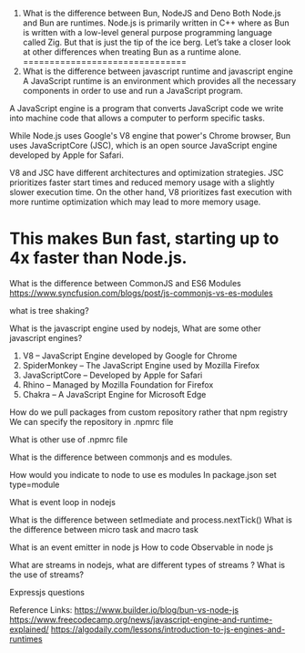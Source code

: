 1) What is the difference between Bun, NodeJS and Deno
Both Node.js and Bun are runtimes. Node.js is primarily written in C++ where as Bun is written with a low-level general purpose programming language called Zig. But that is just the tip of the ice berg. Let’s take a closer look at other differences when treating Bun as a runtime alone.
===============================
2) What is the difference between javascript runtime and javascript engine
A JavaScript runtime is an environment which provides all the necessary components in order to use and run a JavaScript program.

A JavaScript engine is a program that converts JavaScript code we write into machine code that allows a computer to perform specific tasks.

While Node.js uses Google's V8 engine that power's Chrome browser, Bun uses JavaScriptCore (JSC), which is an open source JavaScript engine developed by Apple for Safari.

V8 and JSC have different architectures and optimization strategies. JSC prioritizes faster start times and reduced memory usage with a slightly slower execution time. On the other hand, V8 prioritizes fast execution with more runtime optimization which may lead to more memory usage.

This makes Bun fast, starting up to 4x faster than Node.js.
===============================
What is the difference between CommonJS and ES6 Modules
https://www.syncfusion.com/blogs/post/js-commonjs-vs-es-modules

what is tree shaking?

What is the javascript engine used by nodejs, What are some other javascript engines?
1. V8 – JavaScript Engine developed by Google for Chrome
2. SpiderMonkey – The JavaScript Engine used by Mozilla Firefox
3. JavaScriptCore – Developed by Apple for Safari
4. Rhino – Managed by Mozilla Foundation for Firefox
5. Chakra – A JavaScript Engine for Microsoft Edge

How do we pull packages from custom repository rather that npm registry
We can specify the repository in .npmrc file

What is other use of .npmrc file

What is the difference between commonjs and es modules.

How would you indicate to node to use es modules
In package.json set type=module

What is event loop in nodejs

What is the difference between setImediate and process.nextTick()
What is the difference between micro task and macro task

What is an event emitter in node js
How to code Observable in node js

What are streams in nodejs, what are different types of streams ?
What is the use of streams?

Expressjs questions


Reference Links:
https://www.builder.io/blog/bun-vs-node-js
https://www.freecodecamp.org/news/javascript-engine-and-runtime-explained/
https://algodaily.com/lessons/introduction-to-js-engines-and-runtimes